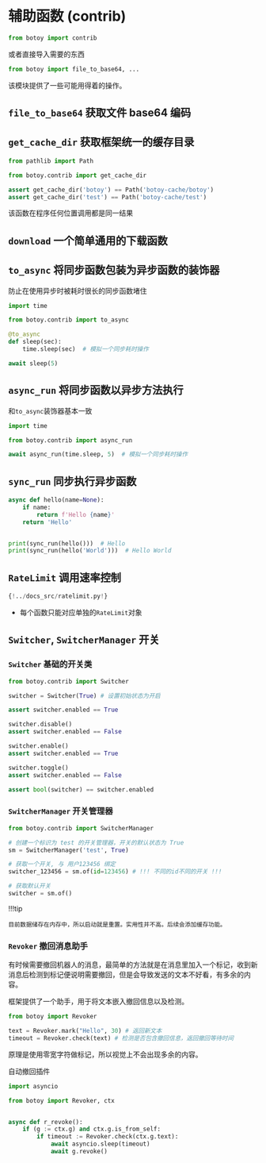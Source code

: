 # 辅助函数 (contrib)

```python
from botoy import contrib
```

或者直接导入需要的东西

```python
from botoy import file_to_base64, ...
```

该模块提供了一些可能用得着的操作。

## `file_to_base64` 获取文件 base64 编码

## `get_cache_dir` 获取框架统一的缓存目录

```python
from pathlib import Path

from botoy.contrib import get_cache_dir

assert get_cache_dir('botoy') == Path('botoy-cache/botoy')
assert get_cache_dir('test') == Path('botoy-cache/test')
```

该函数在程序任何位置调用都是同一结果

## `download` 一个简单通用的下载函数

## `to_async` 将同步函数包装为异步函数的装饰器

防止在使用异步时被耗时很长的同步函数堵住

```python
import time

from botoy.contrib import to_async

@to_async
def sleep(sec):
    time.sleep(sec)  # 模拟一个同步耗时操作

await sleep(5)
```

## `async_run` 将同步函数以异步方法执行

和`to_async`装饰器基本一致

```python
import time

from botoy.contrib import async_run

await async_run(time.sleep, 5)  # 模拟一个同步耗时操作
```

## `sync_run` 同步执行异步函数

```python
async def hello(name=None):
    if name:
        return f'Hello {name}'
    return 'Hello'


print(sync_run(hello()))  # Hello
print(sync_run(hello('World')))  # Hello World
```

## `RateLimit` 调用速率控制

```python
{!../docs_src/ratelimit.py!}
```

- 每个函数只能对应单独的`RateLimit`对象

## `Switcher`, `SwitcherManager` 开关

### `Switcher` 基础的开关类

```python
from botoy.contrib import Switcher

switcher = Switcher(True) # 设置初始状态为开启

assert switcher.enabled == True

switcher.disable()
assert switcher.enabled == False

switcher.enable()
assert switcher.enabled == True

switcher.toggle()
assert switcher.enabled == False

assert bool(switcher) == switcher.enabled
```

### `SwitcherManager` 开关管理器

```python
from botoy.contrib import SwitcherManager

# 创建一个标识为 test 的开关管理器，开关的默认状态为 True
sm = SwitcherManager('test', True)

# 获取一个开关, 与 用户123456 绑定
switcher_123456 = sm.of(id=123456) # !!! 不同的id不同的开关 !!!

# 获取默认开关
switcher = sm.of()
```

!!!tip

    目前数据储存在内存中，所以启动就是重置。实用性并不高。后续会添加缓存功能。

### `Revoker` 撤回消息助手

有时候需要撤回机器人的消息，最简单的方法就是在消息里加入一个标记，收到新消息后检测到标记便说明需要撤回，但是会导致发送的文本不好看，有多余的内容。

框架提供了一个助手，用于将文本嵌入撤回信息以及检测。

```python
from botoy import Revoker

text = Revoker.mark("Hello", 30) # 返回新文本
timeout = Revoker.check(text) # 检测是否包含撤回信息，返回撤回等待时间
```

原理是使用零宽字符做标记，所以视觉上不会出现多余的内容。

自动撤回插件

```python
import asyncio

from botoy import Revoker, ctx


async def r_revoke():
    if (g := ctx.g) and ctx.g.is_from_self:
        if timeout := Revoker.check(ctx.g.text):
            await asyncio.sleep(timeout)
            await g.revoke()
```
